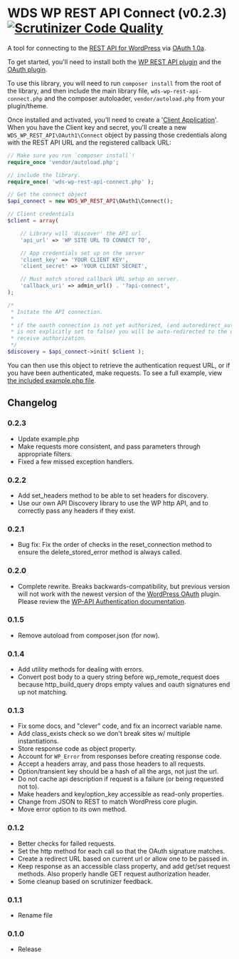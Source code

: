 WDS WP REST API Connect (v0.2.3) [![Scrutinizer Code Quality](http://img.shields.io/scrutinizer/g/WebDevStudios/WDS-WP-JSON-API-Connect.svg?style=flat)](https://scrutinizer-ci.com/g/WebDevStudios/WDS-WP-JSON-API-Connect/)
=========

A tool for connecting to the [REST API for WordPress](https://github.com/WP-API/WP-API) via [OAuth 1.0a](https://github.com/WP-API/OAuth1).

To get started, you'll need to install both the [WP REST API plugin](https://github.com/WP-API/WP-API) and the [OAuth plugin](https://github.com/WP-API/OAuth1).

To use this library, you will need to run `composer install` from the root of the library, and then include the main library file, `wds-wp-rest-api-connect.php` and the composer autoloader, `vendor/autoload.php` from your plugin/theme.

Once installed and activated, you'll need to create a '[Client Application](http://v2.wp-api.org/guide/authentication/#oauth-authentication)'.
When you have the Client key and secret, you'll create a new `WDS_WP_REST_API\OAuth1\Connect` object by passing those credentials along with the REST API URL and the registered callback URL:
```php
// Make sure you run `composer install`!
require_once 'vendor/autoload.php';

// include the library.
require_once( 'wds-wp-rest-api-connect.php' );

// Get the connect object
$api_connect = new WDS_WP_REST_API\OAuth1\Connect();

// Client credentials
$client = array(

	// Library will 'discover' the API url
	'api_url' => 'WP SITE URL TO CONNECT TO',

	// App credentials set up on the server
	'client_key' => 'YOUR CLIENT KEY',
	'client_secret' => 'YOUR CLIENT SECRET',

	// Must match stored callback URL setup on server.
	'callback_uri' => admin_url() . '?api-connect',
);

/*
 * Initate the API connection.
 *
 * if the oauth connection is not yet authorized, (and autoredirect_authoriziation
 * is not explicitly set to false) you will be auto-redirected to the other site to
 * receive authorization.
 */
$discovery = $api_connect->init( $client );

```

You can then use this object to retrieve the authentication request URL, or if you have been authenticated, make requests. To see a full example, view [the included example.php file](https://github.com/WebDevStudios/WDS-WP-REST-API-Connect/blob/master/example.php).

## Changelog

### 0.2.3
* Update example.php
* Make requests more consistent, and pass parameters through appropriate filters.
* Fixed a few missed exception handlers.

### 0.2.2
* Add set_headers method to be able to set headers for discovery.
* Use our own API Discovery library to use the WP http API, and to correctly pass any headers if they exist.

### 0.2.1
* Bug fix: Fix the order of checks in the reset_connection method to ensure the delete_stored_error method is always called.

### 0.2.0
* Complete rewrite. Breaks backwards-compatibility, but previous version will not work with the newest version of the [WordPress OAuth](https://github.com/WP-API/OAuth1) plugin. Please review the [WP-API Authentication documentation](http://v2.wp-api.org/guide/authentication/#oauth-authentication).

### 0.1.5
* Remove autoload from composer.json (for now).

### 0.1.4
* Add utility methods for dealing with errors.
* Convert post body to a query string before wp_remote_request does because http_build_query drops empty values and oauth signatures end up not matching.

### 0.1.3
* Fix some docs, and "clever" code, and fix an incorrect variable name.
* Add class_exists check so we don't break sites w/ multiple instantiations.
* Store response code as object property.
* Account for `WP_Error` from responses before creating response code.
* Accept a headers array, and pass those headers to all requests.
* Option/transient key should be a hash of all the args, not just the url.
* Do not cache api description if request is a failure (or being requested not to).
* Make headers and key/option_key accessible as read-only properties.
* Change from JSON to REST to match WordPress core plugin.
* Move error option to its own method.

### 0.1.2
* Better checks for failed requests.
* Set the http method for each call so that the OAuth signature matches.
* Create a redirect URL based on current url or allow one to be passed in.
* Keep response as an accessible class property, and add get/set request methods. Also properly handle GET request authorization header.
* Some cleanup based on scrutinizer feedback.

### 0.1.1
* Rename file

### 0.1.0
* Release
